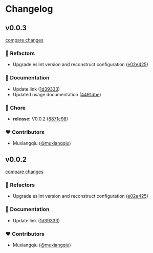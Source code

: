 # Changelog

## v0.0.3

[compare changes](https://github.com/cellbang/style-guide/compare/v0.0.1...v0.0.3)

### 💅 Refactors

- Upgrade eslint version and reconstruct configuration ([e02e425](https://github.com/cellbang/style-guide/commit/e02e425))

### 📖 Documentation

- Update link ([1d39333](https://github.com/cellbang/style-guide/commit/1d39333))
- Updated usage documentation ([4491dbe](https://github.com/cellbang/style-guide/commit/4491dbe))

### 🏡 Chore

- **release:** V0.0.2 ([8871c98](https://github.com/cellbang/style-guide/commit/8871c98))

### ❤️ Contributors

- Muxiangqiu ([@muxiangqiu](http://github.com/muxiangqiu))

## v0.0.2

[compare changes](https://github.com/cellbang/style-guide/compare/v0.0.1...v0.0.2)

### 💅 Refactors

- Upgrade eslint version and reconstruct configuration ([e02e425](https://github.com/cellbang/style-guide/commit/e02e425))

### 📖 Documentation

- Update link ([1d39333](https://github.com/cellbang/style-guide/commit/1d39333))

### ❤️ Contributors

- Muxiangqiu ([@muxiangqiu](http://github.com/muxiangqiu))

